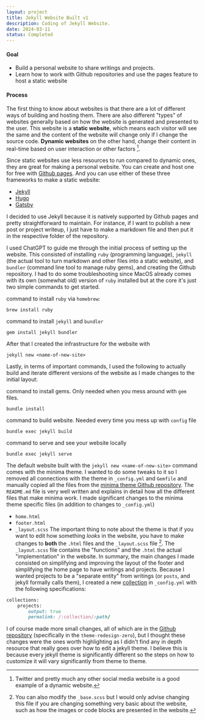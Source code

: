 ```yaml
---
layout: project
title: Jekyll Website Built v1
description: Coding of Jekyll Website.
date: 2024-03-11
status: Completed
---
```


#### Goal
- Build a personal website to share writings and projects.
- Learn how to work with Github repositories and use the pages feature to host a static website

#### Process

The first thing to know about websites is that there are a lot of different ways of building and hosting them. There are also different "types" of websites generally based on how the website is generated and presented to the user. This website is a **static website**, which means each visitor will see the same and the content of the website will change only if I change the source code. **Dynamic websites** on the other hand, change their content in real-time based on user interaction or other factors [^1].

Since static websites use less resources to run compared to dynamic ones, they are great for making a personal website. You can create and host one for free with [Github pages](https://pages.github.com). And you can use either of these three frameworks to make a static website:
- [Jekyll](https://jekyllrb.com)
- [Hugo](https://gohugo.io)
- [Gatsby](https://www.gatsbyjs.com)

I decided to use Jekyll because it is natively supported by Github pages and pretty straightforward to maintain. For instance, if I want to publish a new post or project writeup, I just have to make a markdown file and then put it in the respective folder of the repository. 

I used ChatGPT to guide me through the initial process of setting up the website. This consisted of installing `ruby` (programming language), `jekyll` (the actual tool to turn markdown and other files into a static website), and `bundler` (command line tool to manage ruby gems), and creating the Github repository. I had to do some troubleshooting since MacOS already comes with its own (somewhat old) version of `ruby` installed but at the core it's just two simple commands to get started.

command to install `ruby` via `homebrew`:
```
brew install ruby
```

command to install `jekyll` and `bundler`
```
gem install jekyll bundler
```

After that I created the infrastructure for the website with 
```
jekyll new <name-of-new-site>
```

Lastly, in terms of important commands, I used the following to actually build and iterate different versions of the website as I made changes to the initial layout:

command to install gems. Only needed when you mess around with `gem` files.
```
bundle install 
```

command to build website. Needed every time you mess up with `config` file
```
bundle exec jekyll build 
```

command to serve and see your website locally
```
bundle exec jekyll serve
```

The default website built with the `jekyll new <name-of-new-site>` command comes with the minima theme. I wanted to do some tweaks to it so I removed all connections with the theme in `_config.yml` and `Gemfile` and manually copied all the files from the [minima theme Github repository](https://github.com/jekyll/minima). The `README.md` file is very well written and explains in detail how all the different files that make minima work. I made significant changes to the minima theme specific files (in addition to changes to `_config.yml`)
- `home.html`
- `footer.html` 
- `_layout.scss`
The important thing to note about the theme is that if you want to edit how something *looks* in the website, you have to make changes to **both** the `.html` files and the `_layout.scss` file [^2]. The `_layout.scss` file contains the "functions" and the `.html` the actual "implementation" in the website. In summary, the main changes I made consisted on simplifying and improving the layout of the footer and simplifying the home page to have writings and projects. Because I wanted projects to be a "separate entity" from writings (or `posts`, and jekyll formally calls them), I created a new [collection](https://jekyllrb.com/docs/collections/) in `_config.yml` with the following specifications:
```ruby
collections:
	projects:
		output: true
		permalink: /:collection/:path/
```

I of course made more small changes, all of which are in the [Github repository](https://github.com/lfzuniga/lfzuniga.github.io) (specifically in the `theme-redesign-zero`), but I thought these changes were the ones worth highlighting as I didn't find any in depth resource that really goes over how to edit a jekyll theme. I believe this is because every jekyll theme is significantly different so the steps on how to customize it will vary significantly from theme to theme.

[^1]: Twitter and pretty much any other social media website is a good example of a dynamic website.
[^2]: You can also modify the `_base.scss` but I would only advise changing this file if you are changing something very basic about the website, such as how the images or code blocks are presented in the website.